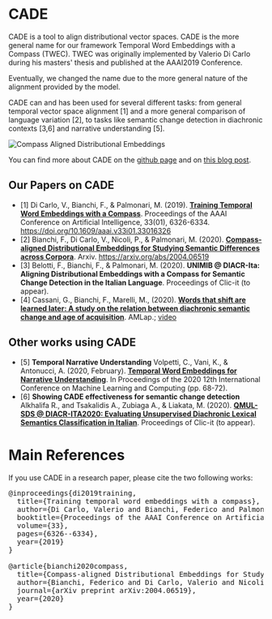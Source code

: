 
# CADE

CADE is a tool to align distributional vector spaces. CADE is the more general name for our framework Temporal Word Embeddings with a Compass (TWEC).
TWEC was originally implemented by Valerio Di Carlo during his masters' thesis and published at the AAAI2019 Conference.

Eventually, we changed the name due to the more general nature of the alignment provided by the model.

CADE can and has been used for several different tasks: from general temporal vector space alignment [1]  and a more general comparison of language
variation [2], to tasks like semantic change detection in diachronic contexts [3,6] and narrative understanding [5].

![Compass Aligned Distributional Embeddings](https://raw.githubusercontent.com/vinid/cade/master/img/CADE.png)

You can find more about CADE on the [github page](https://github.com/vinid/cade) and on [this blog post](https://medium.com/@fb_vinid/aligning-temporal-diachronic-word-embeddings-with-a-compass-732ab7427955).

## Our Papers on CADE

+ [1] Di Carlo, V., Bianchi, F., & Palmonari, M. (2019). [**Training Temporal Word Embeddings with a Compass**](https://doi.org/10.1609/aaai.v33i01.33016326). Proceedings of the AAAI Conference on Artificial Intelligence, 33(01), 6326-6334. https://doi.org/10.1609/aaai.v33i01.33016326
+ [2] Bianchi, F., Di Carlo, V., Nicoli, P., & Palmonari, M. (2020). **[Compass-aligned Distributional Embeddings for Studying Semantic Differences across Corpora](https://arxiv.org/abs/2004.06519)**. Arxiv. https://arxiv.org/abs/2004.06519
+ [3] Belotti, F., Bianchi, F., & Palmonari, M. (2020). **UNIMIB @ DIACR-Ita: Aligning Distributional Embeddings with a Compass for Semantic Change Detection in the Italian Language**. Proceedings of Clic-it (to appear).
+ [4] Cassani, G., Bianchi, F., Marelli, M., (2020). [**Words that shift are learned later: A study on the relation between diachronic semantic change and age of acquisition**](https://amlap2020.github.io/a/25.pdf). AMLap.; [video](https://osf.io/qfcb2/)

## Other works using CADE

+ [5] **Temporal Narrative Understanding** Volpetti, C., Vani, K., & Antonucci, A. (2020, February). [**Temporal Word Embeddings for Narrative Understanding**](https://dl.acm.org/doi/pdf/10.1145/3383972.3383988). In Proceedings of the 2020 12th International Conference on Machine Learning and Computing (pp. 68-72).
+ [6] **Showing CADE effectiveness for semantic change detection** Alkhalifa R., and Tsakalidis A., Zubiaga A., & Liakata, M. (2020). [**QMUL-SDS @ DIACR-ITA2020: Evaluating Unsupervised Diachronic Lexical Semantics Classification in Italian**](https://arxiv.org/abs/2011.02935).  Proceedings of Clic-it (to appear).

# Main References

If you use CADE in a research paper, please cite the two following works:

<pre>
@inproceedings{di2019training,
  title={Training temporal word embeddings with a compass},
  author={Di Carlo, Valerio and Bianchi, Federico and Palmonari, Matteo},
  booktitle={Proceedings of the AAAI Conference on Artificial Intelligence},
  volume={33},
  pages={6326--6334},
  year={2019}
}

@article{bianchi2020compass,
  title={Compass-aligned Distributional Embeddings for Studying Semantic Differences across Corpora},
  author={Bianchi, Federico and Di Carlo, Valerio and Nicoli, Paolo and Palmonari, Matteo},
  journal={arXiv preprint arXiv:2004.06519},
  year={2020}
}</pre>
